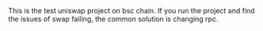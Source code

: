 ##
This is the test uniswap project on bsc chain.
If you run the project and find the issues of swap failing, the common solution is changing rpc.
######
